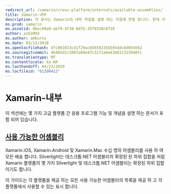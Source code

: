 ```yaml
---
redirect_url: /xamarin/cross-platform/internals/available-assemblies/
title: Xamarin-내부
description: 이 문서는 Xamarin의 내부 작업을 설명 하는 지침에 연결 합니다. 현재 사용 가능한 어셈블리 문서로 연결 됩니다.
ms.prod: xamarin
ms.assetid: 0bec99a9-ab79-4f10-8d7b-35f9338c0728
author: asb3993
ms.author: amburns
ms.date: 03/13/2018
ms.openlocfilehash: d7c001023cd1f29ac85659235b5954dc8d054562
ms.sourcegitcommit: 4b402d1c508fa84e4fc3171a6e43b811323948fc
ms.translationtype: MT
ms.contentlocale: ko-KR
ms.lasthandoff: 04/23/2019
ms.locfileid: "61200412"
---
```

# <a name="xamarin-internals"></a>Xamarin-내부

이 섹션에는 몇 가지 고급 플랫폼 간 응용 프로그램 기능 및 개념을 설명 하는 문서가 포함 되어 있습니다.

## <a name="available-assembliescross-platforminternalsavailable-assembliesmd"></a>[사용 가능한 어셈블리](~/cross-platform/internals/available-assemblies.md)

Xamarin.iOS, Xamarin.Android 및 Xamarin.Mac 수십 명의 어셈블리를 사용 하 여 모든 배송 합니다. Silverlight는 데스크톱.NET 어셈블리의 확장된 된 하위 집합을 처럼 Xamarin 플랫폼의 몇 가지 Silverlight 및 데스크톱.NET 어셈블리는 확장된 하위 집합 이기도 합니다.

이 가이드는 각 플랫폼을 제공 하는 모든 사용 가능한 어셈블리의 목록을 제공 하 고 각 플랫폼에서 사용할 수 있는 표시 합니다.



